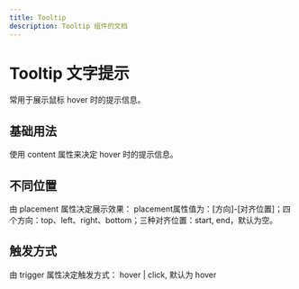 ```yaml
---
title: Tooltip
description: Tooltip 组件的文档
---
```


# Tooltip 文字提示
常用于展示鼠标 hover 时的提示信息。

## 基础用法
使用 content 属性来决定 hover 时的提示信息。

<preview path="../demo/Tooltip/Basic.vue" title="基础选择器" description="Select 基础选择器"></preview>

## 不同位置
由 placement 属性决定展示效果： placement属性值为：[方向]-[对齐位置]；四个方向：top、left、right、bottom；三种对齐位置：start, end，默认为空。

<preview path="../demo/Tooltip/Placement.vue" title="基础选择器" description="Select 基础选择器"></preview>

## 触发方式
由 trigger 属性决定触发方式： hover | click, 默认为 hover

<preview path="../demo/Tooltip/Target.vue" title="基础选择器" description="Select 基础选择器"></preview>